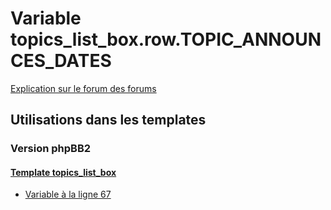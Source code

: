 # Variable topics_list_box.row.TOPIC_ANNOUNCES_DATES
[Explication sur le forum des forums](http://forum.forumactif.com/t294113-listing-des-variables#topics_list_box.row.TOPIC_ANNOUNCES_DATES)
## Utilisations dans les templates
### Version phpBB2
#### [Template topics_list_box](subsilver/topics_list_box.md)
* [Variable à la ligne 67](../subsilver/topics_list_box.tpl#L67)